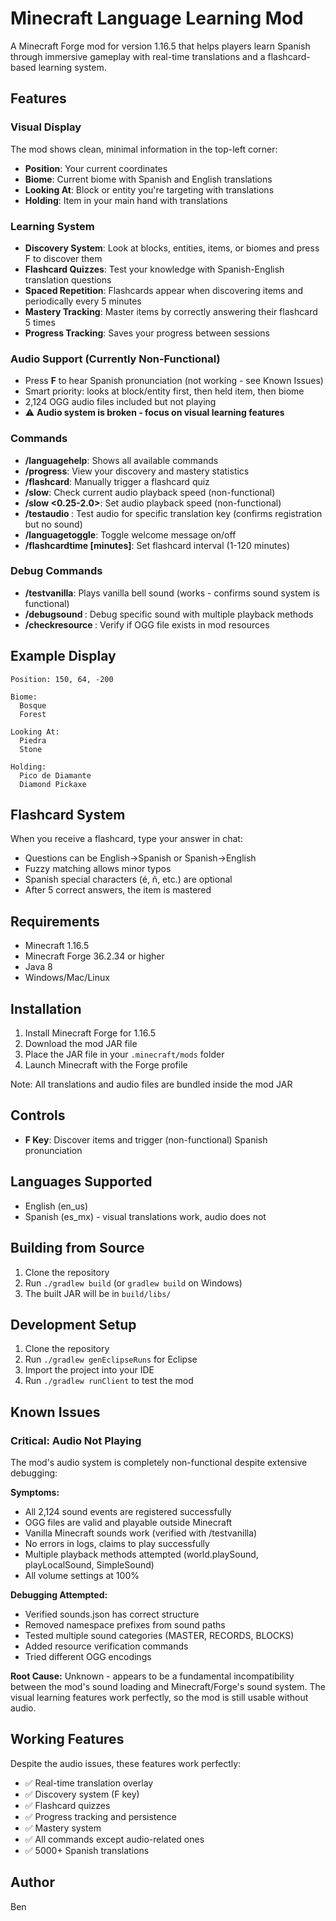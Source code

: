 # Minecraft Language Learning Mod

A Minecraft Forge mod for version 1.16.5 that helps players learn Spanish through immersive gameplay with real-time translations and a flashcard-based learning system.

## Features

### Visual Display
The mod shows clean, minimal information in the top-left corner:
- **Position**: Your current coordinates
- **Biome**: Current biome with Spanish and English translations
- **Looking At**: Block or entity you're targeting with translations
- **Holding**: Item in your main hand with translations

### Learning System
- **Discovery System**: Look at blocks, entities, items, or biomes and press F to discover them
- **Flashcard Quizzes**: Test your knowledge with Spanish-English translation questions
- **Spaced Repetition**: Flashcards appear when discovering items and periodically every 5 minutes
- **Mastery Tracking**: Master items by correctly answering their flashcard 5 times
- **Progress Tracking**: Saves your progress between sessions

### Audio Support (Currently Non-Functional)
- Press **F** to hear Spanish pronunciation (not working - see Known Issues)
- Smart priority: looks at block/entity first, then held item, then biome
- 2,124 OGG audio files included but not playing
- ⚠️ **Audio system is broken - focus on visual learning features**

### Commands
- **/languagehelp**: Shows all available commands
- **/progress**: View your discovery and mastery statistics
- **/flashcard**: Manually trigger a flashcard quiz
- **/slow**: Check current audio playback speed (non-functional)
- **/slow <0.25-2.0>**: Set audio playback speed (non-functional)
- **/testaudio <key>**: Test audio for specific translation key (confirms registration but no sound)
- **/languagetoggle**: Toggle welcome message on/off
- **/flashcardtime [minutes]**: Set flashcard interval (1-120 minutes)

### Debug Commands
- **/testvanilla**: Plays vanilla bell sound (works - confirms sound system is functional)
- **/debugsound <key>**: Debug specific sound with multiple playback methods
- **/checkresource <key>**: Verify if OGG file exists in mod resources

## Example Display

```
Position: 150, 64, -200

Biome:
  Bosque
  Forest

Looking At:
  Piedra
  Stone

Holding:
  Pico de Diamante
  Diamond Pickaxe
```

## Flashcard System

When you receive a flashcard, type your answer in chat:
- Questions can be English→Spanish or Spanish→English
- Fuzzy matching allows minor typos
- Spanish special characters (é, ñ, etc.) are optional
- After 5 correct answers, the item is mastered

## Requirements

- Minecraft 1.16.5
- Minecraft Forge 36.2.34 or higher
- Java 8
- Windows/Mac/Linux

## Installation

1. Install Minecraft Forge for 1.16.5
2. Download the mod JAR file
3. Place the JAR file in your `.minecraft/mods` folder
4. Launch Minecraft with the Forge profile

Note: All translations and audio files are bundled inside the mod JAR

## Controls

- **F Key**: Discover items and trigger (non-functional) Spanish pronunciation

## Languages Supported

- English (en_us)
- Spanish (es_mx) - visual translations work, audio does not

## Building from Source

1. Clone the repository
2. Run `./gradlew build` (or `gradlew build` on Windows)
3. The built JAR will be in `build/libs/`

## Development Setup

1. Clone the repository
2. Run `./gradlew genEclipseRuns` for Eclipse
3. Import the project into your IDE
4. Run `./gradlew runClient` to test the mod

## Known Issues

### Critical: Audio Not Playing
The mod's audio system is completely non-functional despite extensive debugging:

**Symptoms:**
- All 2,124 sound events are registered successfully
- OGG files are valid and playable outside Minecraft
- Vanilla Minecraft sounds work (verified with /testvanilla)
- No errors in logs, claims to play successfully
- Multiple playback methods attempted (world.playSound, playLocalSound, SimpleSound)
- All volume settings at 100%

**Debugging Attempted:**
- Verified sounds.json has correct structure
- Removed namespace prefixes from sound paths
- Tested multiple sound categories (MASTER, RECORDS, BLOCKS)
- Added resource verification commands
- Tried different OGG encodings

**Root Cause:** Unknown - appears to be a fundamental incompatibility between the mod's sound loading and Minecraft/Forge's sound system. The visual learning features work perfectly, so the mod is still usable without audio.

## Working Features

Despite the audio issues, these features work perfectly:
- ✅ Real-time translation overlay
- ✅ Discovery system (F key)
- ✅ Flashcard quizzes
- ✅ Progress tracking and persistence
- ✅ Mastery system
- ✅ All commands except audio-related ones
- ✅ 5000+ Spanish translations

## Author

Ben